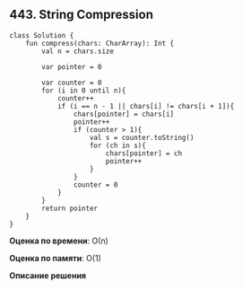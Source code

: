 ## 443. String Compression


```
class Solution {
    fun compress(chars: CharArray): Int {
        val n = chars.size

        var pointer = 0

        var counter = 0
        for (i in 0 until n){
            counter++
            if (i == n - 1 || chars[i] != chars[i + 1]){
                chars[pointer] = chars[i]
                pointer++
                if (counter > 1){
                    val s = counter.toString()
                    for (ch in s){
                        chars[pointer] = ch
                        pointer++
                    }
                }
                counter = 0
            } 
        }
        return pointer
    }
}

```

**Оценка по времени**: О(n)


**Оценка по памяти**: О(1)


**Описание решения**
```

```

